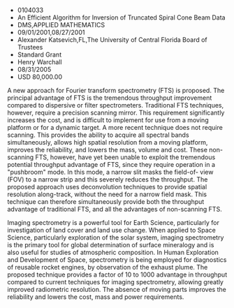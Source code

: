 
* 0104033
* An Efficient Algorithm for Inversion of Truncated Spiral Cone Beam Data
* DMS,APPLIED MATHEMATICS
* 09/01/2001,08/27/2001
* Alexander Katsevich,FL,The University of Central Florida Board of Trustees
* Standard Grant
* Henry Warchall
* 08/31/2005
* USD 80,000.00

A new approach for Fourier transform spectrometry (FTS) is proposed. The
principal advantage of FTS is the tremendous throughput improvement compared to
dispersive or filter spectrometers. Traditional FTS techniques, however, require
a precision scanning mirror. This requirement significantly increases the cost,
and is difficult to implement for use from a moving platform or for a dynamic
target. A more recent technique does not require scanning. This provides the
ability to acquire all spectral bands simultaneously, allows high spatial
resolution from a moving platform, improves the reliability, and lowers the
mass, volume and cost. These non-scanning FTS, however, have yet been unable to
exploit the tremendous potential throughput advantage of FTS, since they require
operation in a "pushbroom" mode. In this mode, a narrow slit masks the field-of-
view (FOV) to a narrow strip and this severely reduces the throughput. The
proposed approach uses deconvolution techniques to provide spatial resolution
along-track, without the need for a narrow field mask. This technique can
therefore simultaneously provide both the throughput advantage of traditional
FTS, and all the advantages of non-scanning FTS.

Imaging spectrometry is a powerful tool for Earth Science, particularly for
investigation of land cover and land use change. When applied to Space Science,
particularly exploration of the solar system, imaging spectrometry is the
primary tool for global determination of surface mineralogy and is also useful
for studies of atmospheric composition. In Human Exploration and Development of
Space, spectrometry is being employed for diagnostics of reusable rocket
engines, by observation of the exhaust plume. The proposed technique provides a
factor of 10 to 1000 advantage in throughput compared to current techniques for
imaging spectrometry, allowing greatly improved radiometric resolution. The
absence of moving parts improves the reliability and lowers the cost, mass and
power requirements.
